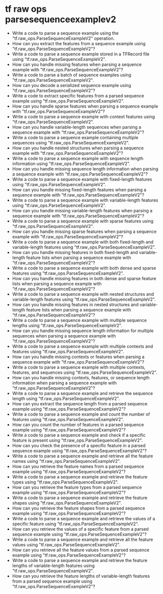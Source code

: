 # tf raw ops parsesequenceexamplev2

- Write a code to parse a sequence example using the "tf.raw_ops.ParseSequenceExampleV2" operation.
- How can you extract the features from a sequence example using "tf.raw_ops.ParseSequenceExampleV2"?
- Write a code to parse a sequence example stored in a TFRecord file using "tf.raw_ops.ParseSequenceExampleV2".
- How can you handle missing features when parsing a sequence example with "tf.raw_ops.ParseSequenceExampleV2"?
- Write a code to parse a batch of sequence examples using "tf.raw_ops.ParseSequenceExampleV2".
- How can you decode a serialized sequence example using "tf.raw_ops.ParseSequenceExampleV2"?
- Write a code to extract specific features from a parsed sequence example using "tf.raw_ops.ParseSequenceExampleV2".
- How can you handle sparse features when parsing a sequence example with "tf.raw_ops.ParseSequenceExampleV2"?
- Write a code to parse a sequence example with context features using "tf.raw_ops.ParseSequenceExampleV2".
- How can you handle variable-length sequences when parsing a sequence example with "tf.raw_ops.ParseSequenceExampleV2"?
- Write a code to parse a sequence example containing multiple sequences using "tf.raw_ops.ParseSequenceExampleV2".
- How can you handle nested structures when parsing a sequence example with "tf.raw_ops.ParseSequenceExampleV2"?
- Write a code to parse a sequence example with sequence length information using "tf.raw_ops.ParseSequenceExampleV2".
- How can you handle missing sequence length information when parsing a sequence example with "tf.raw_ops.ParseSequenceExampleV2"?
- Write a code to parse a sequence example with fixed-length features using "tf.raw_ops.ParseSequenceExampleV2".
- How can you handle missing fixed-length features when parsing a sequence example with "tf.raw_ops.ParseSequenceExampleV2"?
- Write a code to parse a sequence example with variable-length features using "tf.raw_ops.ParseSequenceExampleV2".
- How can you handle missing variable-length features when parsing a sequence example with "tf.raw_ops.ParseSequenceExampleV2"?
- Write a code to parse a sequence example with sparse features using "tf.raw_ops.ParseSequenceExampleV2".
- How can you handle missing sparse features when parsing a sequence example with "tf.raw_ops.ParseSequenceExampleV2"?
- Write a code to parse a sequence example with both fixed-length and variable-length features using "tf.raw_ops.ParseSequenceExampleV2".
- How can you handle missing features in both fixed-length and variable-length feature lists when parsing a sequence example with "tf.raw_ops.ParseSequenceExampleV2"?
- Write a code to parse a sequence example with both dense and sparse features using "tf.raw_ops.ParseSequenceExampleV2".
- How can you handle missing features in both dense and sparse feature lists when parsing a sequence example with "tf.raw_ops.ParseSequenceExampleV2"?
- Write a code to parse a sequence example with nested structures and variable-length features using "tf.raw_ops.ParseSequenceExampleV2".
- How can you handle missing features in nested structures and variable-length feature lists when parsing a sequence example with "tf.raw_ops.ParseSequenceExampleV2"?
- Write a code to parse a sequence example with multiple sequence lengths using "tf.raw_ops.ParseSequenceExampleV2".
- How can you handle missing sequence length information for multiple sequences when parsing a sequence example with "tf.raw_ops.ParseSequenceExampleV2"?
- Write a code to parse a sequence example with multiple contexts and features using "tf.raw_ops.ParseSequenceExampleV2".
- How can you handle missing contexts or features when parsing a sequence example with "tf.raw_ops.ParseSequenceExampleV2"?
- Write a code to parse a sequence example with multiple contexts, features, and sequences using "tf.raw_ops.ParseSequenceExampleV2".
- How can you handle missing contexts, features, or sequence length information when parsing a sequence example with "tf.raw_ops.ParseSequenceExampleV2"?
- Write a code to parse a sequence example and retrieve the sequence length using "tf.raw_ops.ParseSequenceExampleV2".
- How can you extract the sequence length from a parsed sequence example using "tf.raw_ops.ParseSequenceExampleV2"?
- Write a code to parse a sequence example and count the number of features using "tf.raw_ops.ParseSequenceExampleV2".
- How can you count the number of features in a parsed sequence example using "tf.raw_ops.ParseSequenceExampleV2"?
- Write a code to parse a sequence example and check if a specific feature is present using "tf.raw_ops.ParseSequenceExampleV2".
- How can you check the presence of a specific feature in a parsed sequence example using "tf.raw_ops.ParseSequenceExampleV2"?
- Write a code to parse a sequence example and retrieve all the feature names using "tf.raw_ops.ParseSequenceExampleV2".
- How can you retrieve the feature names from a parsed sequence example using "tf.raw_ops.ParseSequenceExampleV2"?
- Write a code to parse a sequence example and retrieve the feature types using "tf.raw_ops.ParseSequenceExampleV2".
- How can you retrieve the feature types from a parsed sequence example using "tf.raw_ops.ParseSequenceExampleV2"?
- Write a code to parse a sequence example and retrieve the feature shapes using "tf.raw_ops.ParseSequenceExampleV2".
- How can you retrieve the feature shapes from a parsed sequence example using "tf.raw_ops.ParseSequenceExampleV2"?
- Write a code to parse a sequence example and retrieve the values of a specific feature using "tf.raw_ops.ParseSequenceExampleV2".
- How can you retrieve the values of a specific feature from a parsed sequence example using "tf.raw_ops.ParseSequenceExampleV2"?
- Write a code to parse a sequence example and retrieve all the feature values using "tf.raw_ops.ParseSequenceExampleV2".
- How can you retrieve all the feature values from a parsed sequence example using "tf.raw_ops.ParseSequenceExampleV2"?
- Write a code to parse a sequence example and retrieve the feature lengths of variable-length features using "tf.raw_ops.ParseSequenceExampleV2".
- How can you retrieve the feature lengths of variable-length features from a parsed sequence example using "tf.raw_ops.ParseSequenceExampleV2"?